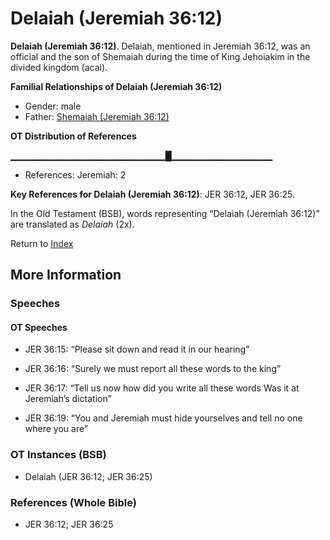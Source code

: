 # Delaiah (Jeremiah 36:12)
**Delaiah (Jeremiah 36:12)**. 
Delaiah, mentioned in Jeremiah 36:12, was an official and the son of Shemaiah during the time of King Jehoiakim in the divided kingdom (acai). 




**Familial Relationships of Delaiah (Jeremiah 36:12)**


* Gender: male
* Father: [Shemaiah (Jeremiah 36:12)](Shemaiah.26.md)


**OT Distribution of References**

▁▁▁▁▁▁▁▁▁▁▁▁▁▁▁▁▁▁▁▁▁▁▁█▁▁▁▁▁▁▁▁▁▁▁▁▁▁▁
* References: Jeremiah: 2



**Key References for Delaiah (Jeremiah 36:12)**: 
JER 36:12, JER 36:25. 


In the Old Testament (BSB), words representing “Delaiah (Jeremiah 36:12)” are translated as 
*Delaiah* (2x). 




Return to [Index](00-Index.md)

## More Information

### Speeches

#### OT Speeches

* JER 36:15: “Please sit down and read it in our hearing”

* JER 36:16: “Surely we must report all these words to the king”

* JER 36:17: “Tell us now how did you write all these words Was it at Jeremiah’s dictation”

* JER 36:19: “You and Jeremiah must hide yourselves and tell no one where you are”

### OT Instances (BSB)

* Delaiah (JER 36:12; JER 36:25)



### References (Whole Bible)

* JER 36:12; JER 36:25



